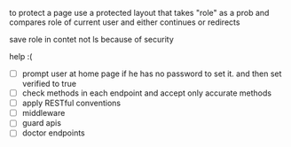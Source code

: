 to protect a page use a protected layout that takes "role" as a prob and compares role of current user and either continues or redirects 

save role in contet not ls because of security 

help :( 


  - [ ] prompt user at home page if he has no password to set it. and then set verified to true 
  - [ ] check methods in each endpoint and accept only accurate methods 
  - [ ] apply RESTful conventions 
  - [ ] middleware 
  - [ ] guard apis
  - [ ] doctor endpoints